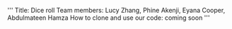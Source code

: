 '''
Title: Dice roll
Team members: Lucy Zhang, Phine Akenji, Eyana Cooper, Abdulmateen Hamza
How to clone and use our code: coming soon
'''